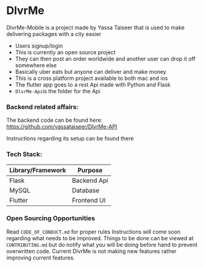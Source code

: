 # DlvrMe


DlvrMe-Mobile is a project made by Yassa Taiseer that is used to make delivering packages with a city easier
  - Users signup/login
  - This is currently an open source project
  - They can then post an order worldwide and another user can drop it off somewhere else
  - Basically uber eats but anyone can deliver and make money
  - This is a cross platform project available to both mac and ios
  - The flutter app goes to a rest Api made with Python and Flask
  - ```DlvrMe-Api```is the folder for the Api

### Backend related affairs:
The backend code can be found here: https://github.com/yassataiseer/DlvrMe-API

Instructions regarding its setup can be found there


### Tech Stack:
|Library/Framework| Purpose |
| ------ | ------ |
| Flask | Backend Api |
| MySQL | Database |
| Flutter| Frontend UI |


### Open Sourcing Opportunities
Read ```CODE_OF_CONDUCT.md``` for proper rules
Instructions will come soon regarding what needs
to be improved.
Things to be done can be viewed at  ```CONTRIBUTING.md``` but do notify what
you will be doing before hand to prevent overwritten code.
Current DlvrMe is not making new features rather improving current features.

